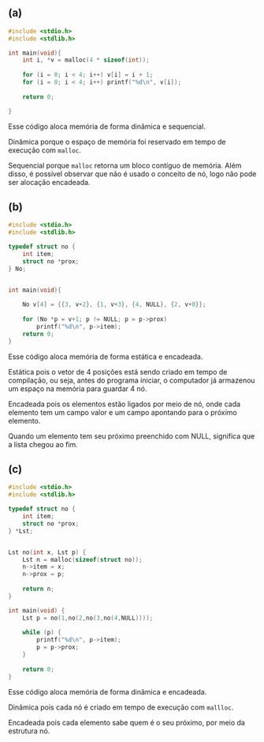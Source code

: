 ## (a)

```C
#include <stdio.h>
#include <stdlib.h>

int main(void){
	int i, *v = malloc(4 * sizeof(int));
	
	for (i = 0; i < 4; i++) v[i] = i + 1;
	for (i = 0; i < 4; i++) printf("%d\n", v[i]);
	
	return 0;

}
```
Esse código aloca memória de forma dinâmica e sequencial.

Dinâmica porque o espaço de memória foi reservado em tempo de execução com `malloc`.

Sequencial porque `malloc` retorna um bloco contíguo de memória. Além disso, é possível
observar que não é usado o conceito de nó, logo não pode ser alocação encadeada.


## (b)

```C
#include <stdio.h>
#include <stdlib.h>

typedef struct no {
	int item;
	struct no *prox;
} No;


int main(void){
	
	No v[4] = {{3, v+2}, {1, v+3}, {4, NULL}, {2, v+0}};
	
	for (No *p = v+1; p != NULL; p = p->prox)
		printf("%d\n", p->item);
	return 0;	
}
```

Esse código aloca memória de forma estática e encadeada.

Estática pois o vetor de 4 posições está sendo criado em tempo de compilação, ou seja,
antes do programa iniciar, o computador já armazenou um espaço na memória para guardar 4 nó.

Encadeada pois os elementos estão ligados por meio de nó, onde cada elemento tem um campo
valor e um campo apontando para o próximo elemento.

Quando um elemento tem seu próximo preenchido com NULL, significa que a lista chegou ao fim.

## (c)

```C
#include <stdio.h>
#include <stdlib.h>

typedef struct no {
	int item;
	struct no *prox;
} *Lst;


Lst no(int x, Lst p) {
	Lst n = malloc(sizeof(struct no));
	n->item = x;
	n->prox = p;
	
	return n;
}

int main(void) {
	Lst p = no(1,no(2,no(3,no(4,NULL))));
	
	while (p) {
		printf("%d\n", p->item);
		p = p->prox;
	}
	
	return 0;
}
```

Esse código aloca memória de forma dinâmica e encadeada.

Dinâmica pois cada nó é criado em tempo de execução com `mallloc`.

Encadeada pois cada elemento sabe quem é o seu próximo, por meio da estrutura nó.

